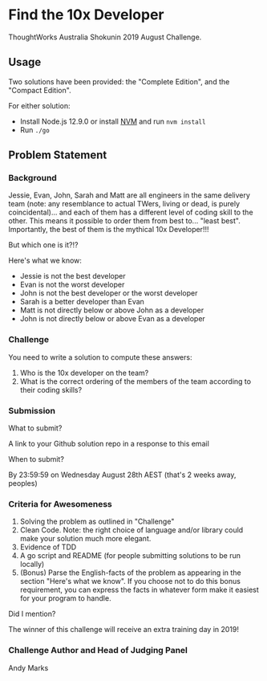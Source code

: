 # Find the 10x Developer

ThoughtWorks Australia Shokunin 2019 August Challenge.

## Usage

Two solutions have been provided: the "Complete Edition", and the "Compact Edition".

For either solution:

-   Install Node.js 12.9.0 or install [NVM](https://github.com/nvm-sh/nvm) and run `nvm install`
-   Run `./go`

## Problem Statement

### Background

Jessie, Evan, John, Sarah and Matt are all engineers in the same delivery team (note: any resemblance to actual TWers, living or dead, is purely coincidental)... and each of them has a different level of coding skill to the other. This means it possible to order them from best to... "least best". Importantly, the best of them is the mythical 10x Developer!!!

But which one is it?!?

Here's what we know:

-   Jessie is not the best developer
-   Evan is not the worst developer
-   John is not the best developer or the worst developer
-   Sarah is a better developer than Evan
-   Matt is not directly below or above John as a developer
-   John is not directly below or above Evan as a developer

### Challenge

You need to write a solution to compute these answers:

1. Who is the 10x developer on the team?
2. What is the correct ordering of the members of the team according to their coding skills?

### Submission

What to submit?

A link to your Github solution repo in a response to this email

When to submit?

By 23:59:59 on Wednesday August 28th AEST (that's 2 weeks away, peoples)

### Criteria for Awesomeness

1. Solving the problem as outlined in "Challenge"
2. Clean Code. Note: the right choice of language and/or library could make your solution much more elegant.
3. Evidence of TDD
4. A go script and README (for people submitting solutions to be run locally)
5. (Bonus) Parse the English-facts of the problem as appearing in the section "Here's what we know". If you choose not to do this bonus requirement, you can express the facts in whatever form make it easiest for your program to handle.

Did I mention?

The winner of this challenge will receive an extra training day in 2019!

### Challenge Author and Head of Judging Panel

Andy Marks

